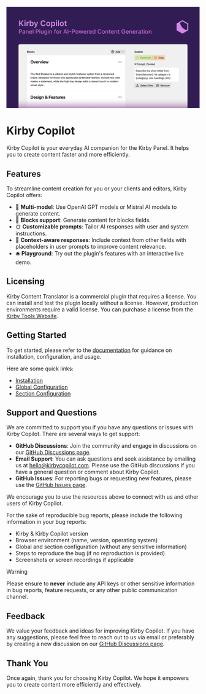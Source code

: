 [![Kirby Copilot](./.github/social-card.png)](https://kirbycopilot.com)

# Kirby Copilot

Kirby Copilot is your everyday AI companion for the Kirby Panel. It helps you to create content faster and more efficiently.

## Features

To streamline content creation for you or your clients and editors, Kirby Copilot offers:

- 🦙 **Multi-model**: Use OpenAI GPT models or Mistral AI models to generate content.
- 🧱 **Blocks support**: Generate content for blocks fields.
- 🌞 **Customizable prompts**: Tailor AI responses with user and system instructions.
- 🎀 **Context-aware responses**: Include context from other fields with placeholders in user prompts to improve content relevance.
- 🛎️ **Playground**: Try out the plugin's features with an interactive live demo.

## Licensing

Kirby Content Translator is a commercial plugin that requires a license. You can install and test the plugin locally without a license. However, production environments require a valid license. You can purchase a license from the [Kirby Tools Website](https://kirby.tools/content-translator).

## Getting Started

To get started, please refer to the [documentation](https://kirbycopilot.com/docs/getting-started) for guidance on installation, configuration, and usage.

Here are some quick links:

- [Installation](https://kirbycopilot.com/docs/getting-started/installation)
- [Global Configuration](https://kirbycopilot.com/docs/configuration/global)
- [Section Configuration](https://kirbycopilot.com/docs/configuration/section)

## Support and Questions

We are committed to support you if you have any questions or issues with Kirby Copilot. There are several ways to get support:

- **GitHub Discussions**: Join the community and engage in discussions on our [GitHub Discussions page](https://github.com/kirby-tools/community/discussions).
- **Email Support**: You can ask questions and seek assistance by emailing us at [hello@kirbycopilot.com](mailto:hello@kirbycopilot.com). Please use the GitHub discussions if you have a general question or comment about Kirby Copilot.
- **GitHub Issues**: For reporting bugs or requesting new features, please use the [GitHub Issues page](https://github.com/kirby-tools/community/issues).

We encourage you to use the resources above to connect with us and other users of Kirby Copilot.

For the sake of reproducible bug reports, please include the following information in your bug reports:

- Kirby & Kirby Copilot version
- Browser environment (name, version, operating system)
- Global and section configuration (without any sensitive information)
- Steps to reproduce the bug (if no reproduction is provided)
- Screenshots or screen recordings if applicable

> [!WARNING]
> Please ensure to **never** include any API keys or other sensitive information in bug reports, feature requests, or any other public communication channel.

## Feedback

We value your feedback and ideas for improving Kirby Copilot. If you have any suggestions, please feel free to reach out to us via email or preferably by creating a new discussion on our [GitHub Discussions page](https://github.com/kirby-tools/community/discussions).

## Thank You

Once again, thank you for choosing Kirby Copilot. We hope it empowers you to create content more efficiently and effectively.
